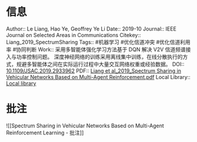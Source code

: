 # 信息
Author:: Le Liang, Hao Ye, Geoffrey Ye Li
Date:: 2019-10
Journal:: IEEE Journal on Selected Areas in Communications
Citekey:: Liang_2019_SpectrumSharing
Tags:: #机器学习 #优化信道冲突 #优化信道利用率 #协同判断 
Work:: 采用多智能体强化学习方法基于 DQN 解决 V2V 信道频谱接入与功率控制问题。  深度神经网络的训练采用离线集中训练，在线分散执行的方式，规避多智能体之间在实际运行过程中大量交互网络权重或经验数据。
DOI:: [10.1109/JSAC.2019.2933962](https://doi.org/10.1109/JSAC.2019.2933962)
PDF:: [Liang et al_2019_Spectrum Sharing in Vehicular Networks Based on Multi-Agent Reinforcement.pdf](zotero://open-pdf/library/items/N4WT7PDI)
Local Library:: [Local library](zotero://select/items/1_HTNBQIGZ)

# 批注
![[Spectrum Sharing in Vehicular Networks Based on Multi-Agent Reinforcement Learning - 批注]]